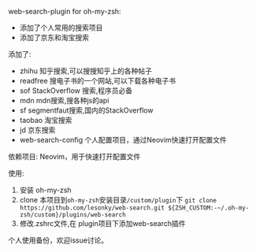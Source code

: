 web-search-plugin for oh-my-zsh:
- 添加了个人常用的搜索项目
- 添加了京东和淘宝搜索


添加了:
- zhihu 知乎搜索,可以搜搜知乎上的各种帖子
- readfree 搜电子书的一个网站,可以下载各种电子书
- sof StackOverflow 搜索,程序员必备
- mdn mdn搜索,搜各种js的api
- sf segmentfaut搜索,国内的StackOverflow
- taobao 淘宝搜索
- jd 京东搜索
- web-search-config 个人配置项目，通过Neovim快速打开配置文件

依赖项目:
Neovim，用于快速打开配置文件

使用:
1. 安装 oh-my-zsh
2. clone 本项目到`oh-my-zsh`安装目录`/custom/plugin`下
  `git clone https://github.com/lesonky/web-search.git ${ZSH_CUSTOM:-~/.oh-my-zsh/custom}/plugins/web-search`
3. 修改.zshrc文件,在 plugin项目下添加web-search插件

个人使用备份，欢迎issue讨论。
